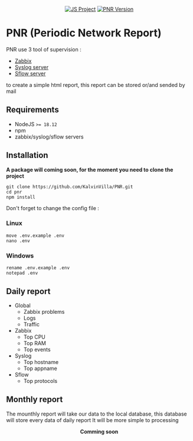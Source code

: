 
<p align=center>
  <a href="https://developer.mozilla.org/fr/docs/Web/JavaScript"><img src="https://img.shields.io/badge/Language-JS-green" alt="JS Project"/></a>
   <a href="https://github.com/KalvinVilla/PNR"><img src="https://img.shields.io/badge/Version-1.1.0-blue" alt="PNR Version"/></a>
</p>

# PNR (Periodic Network Report)
PNR use 3 tool of supervision :
 - <a href="https://www.zabbix.com/">Zabbix</a>
 - <a href="https://github.com/influxdata/telegraf/tree/master/plugins/inputs/syslog">Syslog server</a>
 - <a href="https://github.com/influxdata/telegraf/blob/master/plugins/inputs/sflow/README.md">Sflow server</a>

to create a simple html report, this report can be stored or/and sended by mail

## Requirements
- NodeJS `>= 18.12`
- npm
- zabbix/syslog/sflow servers

##  Installation
**A package will coming soon, for the moment you need to clone the project**
```
git clone https://github.com/KalvinVilla/PNR.git
cd pnr
npm install
```
Don't forget to change the config file :
### Linux
```
move .env.example .env
nano .env
```

### Windows
```
rename .env.example .env
notepad .env
```

## Daily report 
- Global
	- Zabbix problems
	- Logs
	- Traffic
- Zabbix
	- Top CPU
	- Top RAM
	- Top events
- Syslog
	- Top hostname
	- Top appname
- Sflow
	- Top protocols
## Monthly report
The mounthly report will take our data to the local database, this database will store every data of daily report It will be more simple to processing

<p align="center"><strong>Comming soon</strong></p>
